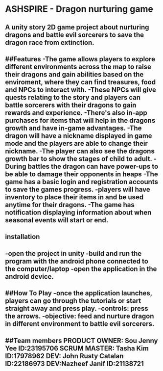 # ASHSPIRE - Dragon nurturing game 
A unity story 2D game project about nurturing dragons and battle evil sorcerers to save the dragon race from extinction.
---
##Features
-The game allows players to explore different environments across the map to raise their dragons and gain abilities based on the enviroment, where they can find treasures, food and NPCs to interact with.
-These NPCs will give quests relating to the story and players can battle sorcerers with their dragons to gain rewards and experience. 
-There's also in-app purchases for items that will help in the dragons growth and have in-game advantages.
-The dragon will have a nickname displayed in game mode and the players are able to change their nickname.
-The player can also see the dragons growth bar to show the stages of child to adult.
-During battles the dragon can have power-ups to be able to damage their opponents in heaps
-The game has a basic login and registration accounts to save the games progress.
-players will have inventory to place their items in and be used anytime for their dragons.
-The game has notification displaying information about when seasonal events will start or end.
---
## installation 
-open the project in unity 
-build and run the program with the android phone connected to the computer/laptop
-open the application in the android device.
---
##How To Play
-once the application launches, players can go through the tutorials or start straight away and press play.
-controls: press the arrows.
-objective: feed and nurture dragon in different environment to battle evil sorcerers.
---
##Team members
PRODUCT OWNER: Sou Jenny Yee ID:23195706
SCRUM MASTER: Tasha Kim      ID:17978962
DEV: John Rusty Catalan      ID:22186973
DEV:Nazheef Janif            ID:21138721
---
